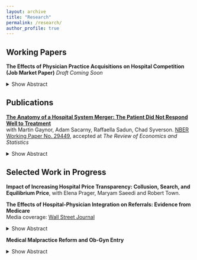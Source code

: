 ```yaml
---
layout: archive
title: "Research"
permalink: /research/
author_profile: true
---
```


## Working Papers 
**The Effects of Physician Practice Acquisitions on Hospital Competition (Job Market Paper)** 
*Draft Coming Soon*  
<details>
<summary>Show Abstract</summary>
Consolidation between hospitals and physician practices is a ubiquitous feature of health care markets across the US. This paper examines the impacts of hospital-physician practice acquisition on physician referrals, hospital prices, and welfare using detailed administrative claims data from the Massachusetts APCD. I find that the effects vary substantially across dominant and non-dominant hospital systems in the state. Among non-dominant hospitals, acquisition leads to a 20 percentage point increase in within-system referral rates and to a 6% to 20% increase in hospital prices. In contrast, physician practice acquisition by a dominant hospital does not meaningfully shift referrals nor raise negotiated prices. To rationalize these empirical observations, I develop a bargaining model of competition and use the estimates to evaluate the effects of changes in physician practice ownership. The model demonstrates how changes in referral demand due to practice consolidation enhances the bargaining leverage of the acquiring hospital system. I then simulate the hospital acquisition of every physician practice in the state, and I find that hospital prices increase by .72% percent or \$198.58 per admission, though effects are larger across non-dominant firms. Higher payments to hospitals decrease insurer surplus by 18.83% or $18,231 per enrollee. Patient welfare declines by 21.91%, or \$185.25 per individual, due to shifts in physician referrals post-acquisition. 
</details>



## Publications 
[**The Anatomy of a Hospital System Merger: The Patient Did Not Respond Well to Treatment**](http://shruthi-venkatesh.github.io/files/GSSSV-Hospital-Merger-2023-09.pdf)  
with Martin Gaynor, Adam Sacarny, Raffaella Sadun, Chad Syverson. [NBER Working Paper No. 29449](https://www.nber.org/papers/w29449), accepted at *The Review of Economics and Statistics* 
<details>
<summary>Show Abstract</summary>
Despite the continuing US hospital merger wave, it remains unclear how mergers change, or fail to change, hospital behavior and performance. We open the “black box” of hospital practices through a mega-merger between two for-profit chains. Benchmarking the merger’s effects against the acquirer’s stated aims, we show they achieved some of their goals, harmonizing electronic medical records and sending managers to target hospitals. Post-acquisition managerial processes were similar across the merged chain. However, these interventions failed to drive detectable gains in performance. Our findings demonstrate the importance of organizations for merger research in health care and the economy more generally.
</details>


## Selected Work in Progress 
**Impact of Increasing Hospital Price Transparency: Collusion, Search, and Equilibrium Price**, with Elena Prager, Maryam Saeedi and Robert Town.  


**The Effects of Hospital-Physician Integration on Referrals: Evidence from Medicare**  
Media coverage: [Wall Street Journal](https://www.wsj.com/articles/the-hidden-system-that-explains-how-your-doctor-makes-referrals-11545926166)
<details>
<summary>Show Abstract</summary>
I examine the effect of hospital-physician practice acquisition on outpatient physician referral choice using the universe of Medicare claims data from 2007-2012. I use panel difference-in-difference regressions to document a .07 to .10 increase in the av- erage probability that an acquired physician refers to the owning hospital post-merger.This effect represents a nine-fold increase relative to the baseline probability of physi- cian referral to the owning hospital and remains stable over two years after the acquisi- tion date. Moreover, acquired physicians’ increase in referrals to the owning hospital is driven almost entirely by a reduction in their referrals to independently owned physi- cian practices.
</details>

**Medical Malpractice Reform and Ob-Gyn Entry** 
<details>
<summary>Show Abstract</summary>
The 2003 Texas Medical Malpractice Reform Act reduced punitive damage caps by 50 percent and imposed other measures that dramatically increased patients' costs of claiming malpractice. This potentially generates an incentive for physicians to enter and strategically locate in isolated areas with few competitors by lowering physician' costs of entry. I document obgyn entry and location patterns in Texas from 1997-2010 using physician counts data from the Texas Medical Board, the state licensing entity. With the passage of the law, Texas medical malpractice insurance rates for obgyns decline by 8 percent on average. This led to a 6 percent increase in obgyns per capita across the state. The probability that the most isolated counties have an obgyn increases from .166 in 1997 to .258 in 2010. Further, I estimate an entry model following Bresnahan and Reiss (1991) to show that the population required to sustain up to the first three obgyn entrants in the average Texas county is lower in the post-reform period.
</details>


